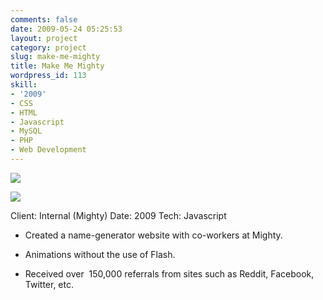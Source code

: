 ```yaml
---
comments: false
date: 2009-05-24 05:25:53
layout: project
category: project
slug: make-me-mighty
title: Make Me Mighty
wordpress_id: 113
skill:
- '2009'
- CSS
- HTML
- Javascript
- MySQL
- PHP
- Web Development
---
```


![](http://ruten.ca/wp-content/uploads/2012/03/mmm-cropped1.png)

![](http://ruten.ca/wp-content/uploads/2012/03/mmm-cropped2.png)

Client: Internal (Mighty)
Date: 2009
Tech: Javascript



	
  * Created a name-generator website with co-workers at Mighty.

	
  * Animations without the use of Flash.

	
  * Received over  150,000 referrals from sites such as Reddit, Facebook, Twitter, etc.


